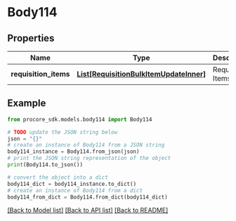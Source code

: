 # Body114


## Properties

Name | Type | Description | Notes
------------ | ------------- | ------------- | -------------
**requisition_items** | [**List[RequisitionBulkItemUpdateInner]**](RequisitionBulkItemUpdateInner.md) | Requisition Items | 

## Example

```python
from procore_sdk.models.body114 import Body114

# TODO update the JSON string below
json = "{}"
# create an instance of Body114 from a JSON string
body114_instance = Body114.from_json(json)
# print the JSON string representation of the object
print(Body114.to_json())

# convert the object into a dict
body114_dict = body114_instance.to_dict()
# create an instance of Body114 from a dict
body114_from_dict = Body114.from_dict(body114_dict)
```
[[Back to Model list]](../README.md#documentation-for-models) [[Back to API list]](../README.md#documentation-for-api-endpoints) [[Back to README]](../README.md)


